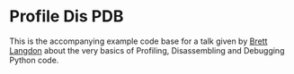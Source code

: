 Profile Dis PDB
===============

This is the accompanying example code base for a talk given by [Brett Langdon](http://brett.is/)
about the very basics of Profiling, Disassembling and Debugging Python code.
